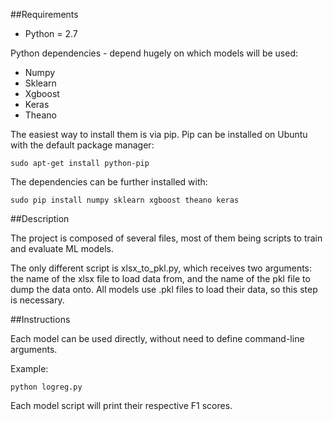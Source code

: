##Requirements

- Python = 2.7

Python dependencies - depend hugely on which models will be used:
- Numpy
- Sklearn
- Xgboost
- Keras
- Theano

The easiest way to install them is via pip. Pip can be installed on Ubuntu with the default package manager:

`sudo apt-get install python-pip`

The dependencies can be further installed with:

`sudo pip install numpy sklearn xgboost theano keras`

##Description

The project is composed of several files, most of them being scripts to train and evaluate ML models.

The only different script is xlsx_to_pkl.py, which receives two arguments: the name of the xlsx file to load data from, and the name of the pkl file to dump the data onto. All models use .pkl files to load their data, so this step is necessary.

##Instructions

Each model can be used directly, without need to define command-line arguments.

Example:

`python logreg.py`

Each model script will print their respective F1 scores.
